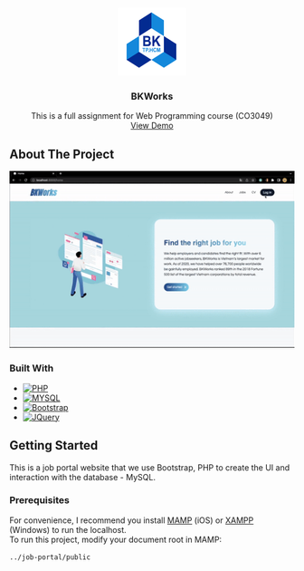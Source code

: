 <!-- Improved compatibility of back to top link: See: https://github.com/othneildrew/Best-README-Template/pull/73 -->

<a name="readme-top"></a>

<!--
*** Thanks for checking out the Best-README-Template. If you have a suggestion
*** that would make this better, please fork the repo and create a pull request
*** or simply open an issue with the tag "enhancement".
*** Don't forget to give the project a star!
*** Thanks again! Now go create something AMAZING! :D
-->

<!-- PROJECT SHIELDS -->
<!--
*** I'm using markdown "reference style" links for readability.
*** Reference links are enclosed in brackets [ ] instead of parentheses ( ).
*** See the bottom of this document for the declaration of the reference variables
*** for contributors-url, forks-url, etc. This is an optional, concise syntax you may use.
*** https://www.markdownguide.org/basic-syntax/#reference-style-links
-->


<!-- PROJECT LOGO -->
<br />
<div align="center">
  <a href="https://github.com/GiangHoGoVap/job-portal">
    <img src="public/Logo_BK.png" alt="Logo" width="120" height="120">
  </a>

<h3 align="center" class="js-nav-logo">BKWorks</h3>
  <p align="center">
    This is a full assignment for Web Programming course (CO3049)
    <br />
    <a href="#about-the-project">View Demo</a>
  </p>
</div>

<!-- ABOUT THE PROJECT -->

## About The Project

<div align="center">
  <img src="public/project_overview.gif" alt="Project overview">
</div>

### Built With

-   [![PHP][php.net]][php-url]
-   [![MYSQL][mysql.com]][mysql-url]
-   [![Bootstrap][bootstrap.com]][bootstrap-url]
-   [![JQuery][jquery.com]][jquery-url]

<!-- GETTING STARTED -->

## Getting Started

This is a job portal website that we use Bootstrap, PHP to create the UI and interaction with the database - MySQL.

### Prerequisites

For convenience, I recommend you install [MAMP](https://www.mamp.info/en/mac/) (iOS) or [XAMPP](https://www.apachefriends.org/) (Windows) to run the localhost. <br>
To run this project, modify your document root in MAMP:

```sh
../job-portal/public
```



<!-- MARKDOWN LINKS & IMAGES -->
<!-- https://www.markdownguide.org/basic-syntax/#reference-style-links -->

[contributors-shield]: https://img.shields.io/github/contributors/GiangHoGoVap/job-portal.svg?style=for-the-badge
[contributors-url]: https://github.com/GiangHoGoVap/job-portal/graphs/contributors
[forks-shield]: https://img.shields.io/github/forks/GiangHoGoVap/job-portal.svg?style=for-the-badge
[forks-url]: https://github.com/GiangHoGoVap/job-portal/network/members
[stars-shield]: https://img.shields.io/github/stars/GiangHoGoVap/job-portal.svg?style=for-the-badge
[stars-url]: https://github.com/GiangHoGoVap/job-portal/stargazers
[issues-shield]: https://img.shields.io/github/issues/GiangHoGoVap/job-portal.svg?style=for-the-badge
[issues-url]: https://github.com/GiangHoGoVap/job-portal/issues
[php.net]: https://img.shields.io/badge/php-B0B3D6?style=for-the-badge&logo=php&logoColor=787CB5
[php-url]: https://www.php.net/
[mysql.com]: https://img.shields.io/badge/mysql-ADD8E6?style=for-the-badge&logo=mysql&logoColor=00758F
[mysql-url]: https://www.mysql.com/
[bootstrap.com]: https://img.shields.io/badge/Bootstrap-563D7C?style=for-the-badge&logo=bootstrap&logoColor=white
[bootstrap-url]: https://getbootstrap.com
[jquery.com]: https://img.shields.io/badge/jQuery-0769AD?style=for-the-badge&logo=jquery&logoColor=white
[jquery-url]: https://jquery.com
